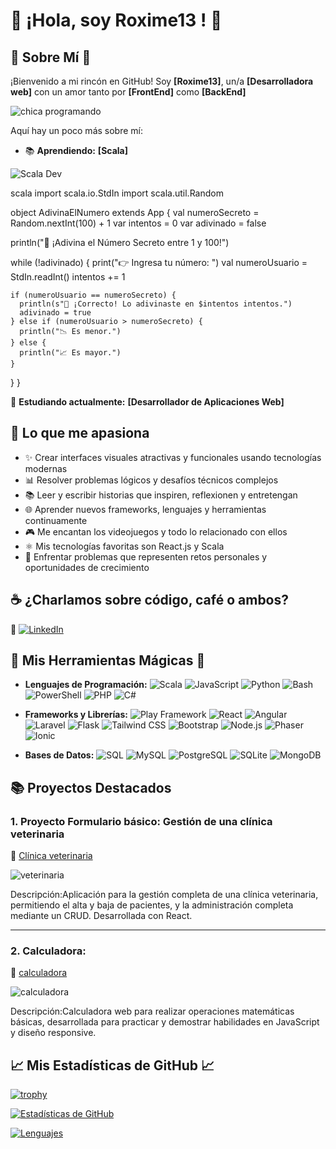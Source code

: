 # 🌟 **¡Hola, soy Roxime13  !** 🌟

## 🌈 **Sobre Mí** 🌈

¡Bienvenido a mi rincón en GitHub! Soy **[Roxime13]**, un/a **[Desarrolladora web]** con un amor tanto por **[FrontEnd]** como **[BackEnd]** 

![chica programando](https://pa1.narvii.com/6351/4e4bf1091ab8fb141ee9db56510e779486b5865e_hq.gif)       

Aquí hay un poco más sobre mí:

- 📚 **Aprendiendo:** **[Scala]**


![Scala Dev](https://img.shields.io/badge/Scala-Developer-red?style=for-the-badge&logo=scala)

scala
import scala.io.StdIn
import scala.util.Random

object AdivinaElNumero extends App {
  val numeroSecreto = Random.nextInt(100) + 1
  var intentos = 0
  var adivinado = false

  println("🎯 ¡Adivina el Número Secreto entre 1 y 100!")

  while (!adivinado) {
    print("👉 Ingresa tu número: ")
    val numeroUsuario = StdIn.readInt()
    intentos += 1

    if (numeroUsuario == numeroSecreto) {
      println(s"🎉 ¡Correcto! Lo adivinaste en $intentos intentos.")
      adivinado = true
    } else if (numeroUsuario > numeroSecreto) {
      println("📉 Es menor.")
    } else {
      println("📈 Es mayor.")
    }
  }
}


💬 **Estudiando actualmente:** **[Desarrollador de Aplicaciones Web]**

## 💖 Lo que me apasiona

- ✨ Crear interfaces visuales atractivas y funcionales usando tecnologías modernas  
- 📊 Resolver problemas lógicos y desafíos técnicos complejos  
- 📚 Leer y escribir historias que inspiren, reflexionen y entretengan  
- 🌐 Aprender nuevos frameworks, lenguajes y herramientas continuamente  
- 🎮 Me encantan los videojuegos y todo lo relacionado con ellos  
- ⚛️ Mis tecnologías favoritas son React.js y Scala  
- 🧩 Enfrentar problemas que representen retos personales y oportunidades de crecimiento  

## ☕ ¿Charlamos sobre código, café o ambos?

📎 [![LinkedIn](https://img.shields.io/badge/LinkedIn-Conectar-blue?style=for-the-badge&logo=linkedin)](https://www.linkedin.com/in/sandra-rull-jariod-115899265/)


## 🎨 **Mis Herramientas Mágicas** 🎨

- **Lenguajes de Programación:**
  ![Scala](https://img.shields.io/badge/Scala-DC322F?style=flat&logo=scala&logoColor=white)
  ![JavaScript](https://img.shields.io/badge/JavaScript-F7DF1C?style=flat&logo=javascript&logoColor=000000)
  ![Python](https://img.shields.io/badge/Python-3776AB?style=flat&logo=python&logoColor=ffffff)
  ![Bash](https://img.shields.io/badge/Bash-4EAA25?style=flat&logo=gnu-bash&logoColor=ffffff)
  ![PowerShell](https://img.shields.io/badge/PowerShell-5391FE?style=flat&logo=powershell&logoColor=ffffff)
  ![PHP](https://img.shields.io/badge/PHP-787CB5?style=flat&logo=php&logoColor=ffffff)
  ![C#](https://img.shields.io/badge/C%23-239120?style=flat&logo=csharp&logoColor=ffffff)

- **Frameworks y Librerías:**
   ![Play Framework](https://img.shields.io/badge/Play%20Framework-2C3E50?style=flat&logo=play&logoColor=white)
  ![React](https://img.shields.io/badge/React-61DAFB?style=flat&logo=react&logoColor=000000)
  ![Angular](https://img.shields.io/badge/Angular-DD0031?style=flat&logo=angular&logoColor=ffffff)
  ![Laravel](https://img.shields.io/badge/Laravel-FF2D20?style=flat&logo=laravel&logoColor=white)
  ![Flask](https://img.shields.io/badge/Flask-000000?style=flat&logo=flask&logoColor=ffffff)
  ![Tailwind CSS](https://img.shields.io/badge/Tailwind%20CSS-06B6D4?style=flat&logo=tailwindcss&logoColor=ffffff)
  ![Bootstrap](https://img.shields.io/badge/Bootstrap-563D7C?style=flat&logo=bootstrap&logoColor=ffffff)
  ![Node.js](https://img.shields.io/badge/Node.js-339933?style=flat&logo=node.js&logoColor=white)
  ![Phaser](https://img.shields.io/badge/Phaser-2d6df1?style=flat&logo=phaser&logoColor=ffffff)
  ![Ionic](https://img.shields.io/badge/Ionic-3880FF?style=flat&logo=ionic&logoColor=ffffff)

- **Bases de Datos:**
  ![SQL](https://img.shields.io/badge/SQL-003B57?style=flat&logo=sql&logoColor=white)
  ![MySQL](https://img.shields.io/badge/MySQL-4479A1?style=flat&logo=mysql&logoColor=white)
  ![PostgreSQL](https://img.shields.io/badge/PostgreSQL-336791?style=flat&logo=postgresql&logoColor=white)
  ![SQLite](https://img.shields.io/badge/SQLite-003B57?style=flat&logo=sqlite&logoColor=white)
  ![MongoDB](https://img.shields.io/badge/MongoDB-47A248?style=flat&logo=mongodb&logoColor=white)


## 📚 **Proyectos Destacados**

### 1. **Proyecto Formulario básico: Gestión de una clínica veterinaria**
🔗 [Clínica veterinaria](https://formularibasic.netlify.app/)

![veterinaria](https://github.com/user-attachments/assets/6ff4b588-0220-45ce-8a77-97f22dd943df)

Descripción:Aplicación para la gestión completa de una clínica veterinaria, permitiendo el alta y baja de pacientes, y la administración completa mediante un CRUD. Desarrollada con React.

---

### 2. **Calculadora:**
🔗 [calculadora](https://calculadoraop.netlify.app/)

![calculadora](https://github.com/user-attachments/assets/bab58859-6d52-4030-898a-33c2fbf3aad1)


Descripción:Calculadora web para realizar operaciones matemáticas básicas, desarrollada para practicar y demostrar habilidades en JavaScript y diseño responsive.
  
## 📈 **Mis Estadísticas de GitHub** 📈

  [![trophy](https://github-profile-trophy.vercel.app/?username=Roxime13&theme=onedark&row=1)](https://github.com/Roxime13)

[![Estadísticas de GitHub](https://github-readme-stats.vercel.app/api?username=Roxime13&show_icons=true&hide_title=true&hide=prs&count_private=true&include_all_commits=true)](https://github.com/Roxime13)

[![Lenguajes](https://github-readme-stats.vercel.app/api/top-langs/?username=Roxime13&layout=compact)](https://github.com/Roxime13)
